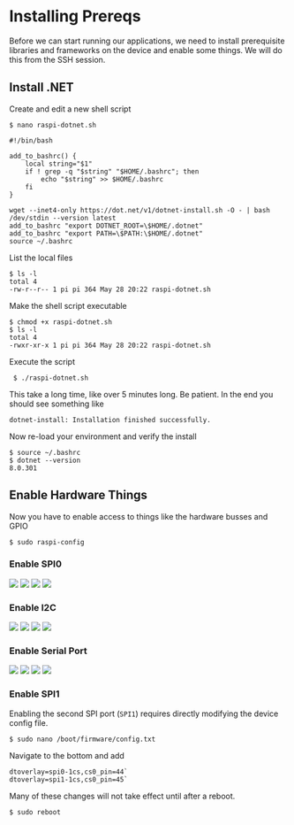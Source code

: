 # Installing Prereqs

Before we can start running our applications, we need to install prerequisite libraries and frameworks on the device and enable some things.  We will do this from the SSH session.

## Install .NET

Create and edit a new shell script
```
$ nano raspi-dotnet.sh
```

```
#!/bin/bash

add_to_bashrc() {
    local string="$1"
    if ! grep -q "$string" "$HOME/.bashrc"; then
        echo "$string" >> $HOME/.bashrc
    fi
}

wget --inet4-only https://dot.net/v1/dotnet-install.sh -O - | bash /dev/stdin --version latest
add_to_bashrc "export DOTNET_ROOT=\$HOME/.dotnet"
add_to_bashrc "export PATH=\$PATH:\$HOME/.dotnet"
source ~/.bashrc
```

<ctrl-s><ctrl-x>

List the local files

```
$ ls -l
total 4
-rw-r--r-- 1 pi pi 364 May 28 20:22 raspi-dotnet.sh
```

Make the shell script executable

```
$ chmod +x raspi-dotnet.sh
$ ls -l
total 4
-rwxr-xr-x 1 pi pi 364 May 28 20:22 raspi-dotnet.sh
```

Execute the script

```
 $ ./raspi-dotnet.sh
```

This take a long time, like over 5 minutes long.  Be patient.  In the end you should see something like

```
dotnet-install: Installation finished successfully.
```

Now re-load your environment and verify the install

```
$ source ~/.bashrc
$ dotnet --version
8.0.301
```

## Enable Hardware Things

Now you have to enable access to things like the hardware busses and GPIO

```
$ sudo raspi-config
```

### Enable SPI0

![](Assets/raspi-config-01.png)
![](Assets/raspi-config-02.png)
![](Assets/raspi-config-03.png)
![](Assets/raspi-config-04.png)

### Enable I2C

![](Assets/raspi-config-05.png)
![](Assets/raspi-config-06.png)
![](Assets/raspi-config-07.png)
![](Assets/raspi-config-08.png)

### Enable Serial Port

![](Assets/raspi-config-09.png)
![](Assets/raspi-config-10.png)
![](Assets/raspi-config-11.png)
![](Assets/raspi-config-12.png)

### Enable SPI1

Enabling the second SPI port (`SPI1`) requires directly modifying the device config file.

```
$ sudo nano /boot/firmware/config.txt
```

Navigate to the bottom and add 
```
dtoverlay=spi0-1cs,cs0_pin=44`
dtoverlay=spi1-1cs,cs0_pin=45`
```

Many of these changes will not take effect until after a reboot.

```
$ sudo reboot
```
